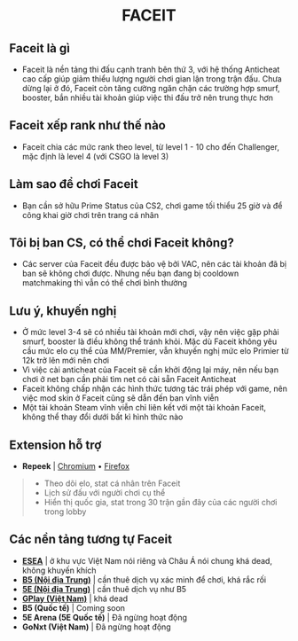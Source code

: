 <h1 align="center">FACEIT</h1>

## Faceit là gì
- Faceit là nền tảng thi đấu cạnh tranh bên thứ 3, với hệ thống Anticheat cao cấp giúp giảm thiểu lượng người chơi gian lận trong trận đấu. Chưa dừng lại ở đó, Faceit còn tăng cường ngăn chặn các trường hợp smurf, booster, bắn nhiều tài khoản giúp việc thi đấu trở nên trung thực hơn

## Faceit xếp rank như thế nào
- Faceit chia các mức rank theo level, từ level 1 - 10 cho đến Challenger, mặc định là level 4 (với CSGO là level 3)

## Làm sao để chơi Faceit
- Bạn cần sở hữu Prime Status của CS2, chơi game tối thiểu 25 giờ và để công khai giờ chơi trên trang cá nhân

## Tôi bị ban CS, có thể chơi Faceit không?
- Các server của Faceit đều được bảo vệ bởi VAC, nên các tài khoản đã bị ban sẽ không chơi được. Nhưng nếu bạn đang bị cooldown matchmaking thì vẫn có thể chơi bình thường
 
## Lưu ý, khuyến nghị
- Ở mức level 3-4 sẽ có nhiều tài khoản mới chơi, vậy nên việc gặp phải smurf, booster là điều không thể tránh khỏi. Mặc dù Faceit không yêu cầu mức elo cụ thể của MM/Premier, vẫn khuyến nghị mức elo Primier từ 12k trở lên mới nên chơi
- Vì việc cài anticheat của Faceit sẽ cần khởi động lại máy, nên nếu bạn chơi ở net bạn cần phải tìm net có cài sẵn Faceit Anticheat
- Faceit không chấp nhận các hình thức tương tác trái phép với game, nên việc mod skin ở Faceit cũng sẽ dẫn đến ban vĩnh viễn
- Một tài khoản Steam vĩnh viễn chỉ liên kết với một tài khoản Faceit, không thể thay đổi dưới bất kì hình thức nào

## Extension hỗ trợ
- **Repeek** | <a href="https://chrome.google.com/webstore/detail/repeek/mokknliiomknodkdmpcellamkopbdmao">Chromium</a> • <a href="https://addons.mozilla.org/en-US/firefox/addon/repeek/">Firefox</a>
> - Theo dõi elo, stat cá nhân trên Faceit
> - Lịch sử đấu với người chơi cụ thể
> - Hiển thị quốc gia, stat trong 30 trận gần đây của các người chơi trong lobby

## Các nền tảng tương tự Faceit
- **[ESEA](https://play.esea.net/)** | ở khu vực Việt Nam nói riêng và Châu Á nói chung khá dead, không khuyến khích
- **[B5 (Nội địa Trung)](https://www.b5csgo.plus/)** | cần thuê dịch vụ xác minh để chơi, khá rắc rối
- **[5E (Nội địa Trung)](https://www.5eplay.com/)** | cần thuê dịch vụ như B5
- **[GPlay (Việt Nam)](https://gplay.vn/)** | khá dead
- **B5 (Quốc tế)** | Coming soon
- **5E Arena (5E Quốc tế)** | Đã ngừng hoạt động
- **GoNxt (Việt Nam)** | Đã ngừng hoạt động
